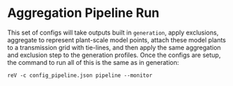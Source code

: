 Aggregation Pipeline Run
=================

This set of configs will take outputs built in `generation`, apply exclusions, aggregate to represent plant-scale model points, attach these model plants to a transmission grid with tie-lines, and then apply the same aggregation and exclusion step to the generation profiles. Once the configs are setup, the command to run all of this is the same as in generation:

```
reV -c config_pipeline.json pipeline --monitor
```
